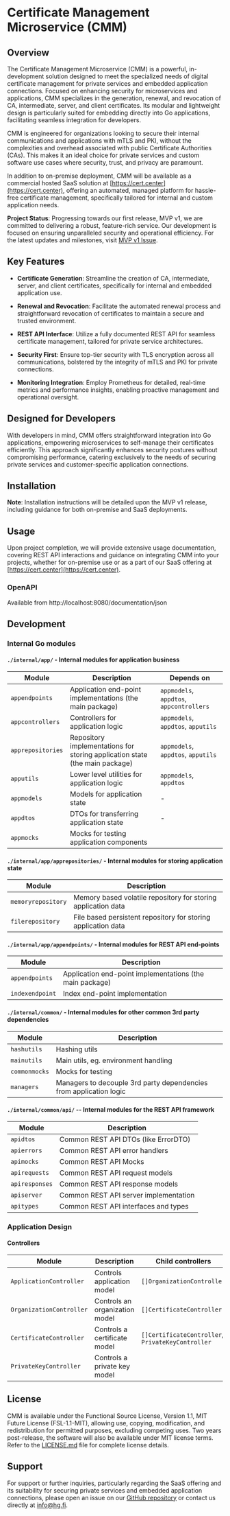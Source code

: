 # Certificate Management Microservice (CMM)

## Overview

The Certificate Management Microservice (CMM) is a powerful, in-development 
solution designed to meet the specialized needs of digital certificate 
management for private services and embedded application connections. Focused 
on enhancing security for microservices and applications, CMM specializes in 
the generation, renewal, and revocation of CA, intermediate, server, and client 
certificates. Its modular and lightweight design is particularly suited for 
embedding directly into Go applications, facilitating seamless integration for 
developers.

CMM is engineered for organizations looking to secure their internal 
communications and applications with mTLS and PKI, without the 
complexities and overhead associated with public Certificate Authorities (CAs). 
This makes it an ideal choice for private services and custom software use 
cases where security, trust, and privacy are paramount.

In addition to on-premise deployment, CMM will be available as a commercial 
hosted SaaS solution at [https://cert.center](https://cert.center), offering an 
automated, managed platform for hassle-free certificate management, 
specifically tailored for internal and custom application needs.

**Project Status**: Progressing towards our first release, MVP v1, we are 
committed to delivering a robust, feature-rich service. Our development is 
focused on ensuring unparalleled security and operational efficiency. For the 
latest updates and milestones, visit 
[MVP v1 Issue](https://github.com/hyperifyio/gocertcenter/issues/1).

## Key Features

- **Certificate Generation**: Streamline the creation of CA, intermediate, 
  server, and client certificates, specifically for internal and embedded 
  application use.

- **Renewal and Revocation**: Facilitate the automated renewal process and 
  straightforward revocation of certificates to maintain a secure and trusted 
  environment.

- **REST API Interface**: Utilize a fully documented REST API for seamless 
  certificate management, tailored for private service architectures.

- **Security First**: Ensure top-tier security with TLS encryption across all 
  communications, bolstered by the integrity of mTLS and PKI for private 
  connections.

- **Monitoring Integration**: Employ Prometheus for detailed, real-time metrics 
  and performance insights, enabling proactive management and operational 
  oversight.

## Designed for Developers

With developers in mind, CMM offers straightforward integration into Go 
applications, empowering microservices to self-manage their certificates 
efficiently. This approach significantly enhances security postures without 
compromising performance, catering exclusively to the needs of securing private 
services and customer-specific application connections.

## Installation

**Note**: Installation instructions will be detailed upon the MVP v1 release, 
including guidance for both on-premise and SaaS deployments.

## Usage

Upon project completion, we will provide extensive usage documentation, 
covering REST API interactions and guidance on integrating CMM into your 
projects, whether for on-premise use or as a part of our SaaS offering at 
[https://cert.center](https://cert.center).

### OpenAPI

Available from http://localhost:8080/documentation/json

## Development

### Internal Go modules

#### `./internal/app/` - Internal modules for application business

| Module            | Description                                                                 | Depends on                               |
|-------------------|-----------------------------------------------------------------------------|------------------------------------------|
| `appendpoints`    | Application end-point implementations (the main package)                    | `appmodels`, `appdtos`, `appcontrollers` |
| `appcontrollers`  | Controllers for application logic                                           | `appmodels`, `appdtos`, `apputils`       |
| `apprepositories` | Repository implementations for storing application state (the main package) | `appmodels`, `appdtos`, `apputils`       |
| `apputils`        | Lower level utilities for application logic                                 | `appmodels`, `appdtos`                   |
| `appmodels`       | Models for application state                                                | -                                        |
| `appdtos`         | DTOs for transferring application state                                     | -                                        |
| `appmocks`        | Mocks for testing application components                                    |                                          |

#### `./internal/app/apprepositories/` - Internal modules for storing application state

| Module               | Description                                                                 |
|----------------------|-----------------------------------------------------------------------------|
| `memoryrepository`   | Memory based volatile repository for storing application data               |
| `filerepository`     | File based persistent repository for storing application data               |

#### `./internal/app/appendpoints/` - Internal modules for REST API end-points

| Module            | Description                                              |
|-------------------|----------------------------------------------------------|
| `appendpoints`    | Application end-point implementations (the main package) |
| `indexendpoint`   | Index end-point implementation                           |

#### `./internal/common/` - Internal modules for other common 3rd party dependencies

| Module         | Description                                                        |
|----------------|--------------------------------------------------------------------|
| `hashutils`    | Hashing utils                                                      |
| `mainutils`    | Main utils, eg. environment handling                               |
| `commonmocks`  | Mocks for testing                                                  |
| `managers`     | Managers to decouple 3rd party dependencies from application logic |

#### `./internal/common/api/` -- Internal modules for the REST API framework

| Module         | Description                           |
|----------------|---------------------------------------|
| `apidtos`      | Common REST API DTOs (like ErrorDTO)  |
| `apierrors`    | Common REST API error handlers        |
| `apimocks`     | Common REST API Mocks                 |
| `apirequests`  | Common REST API request models        |
| `apiresponses` | Common REST API response models       |
| `apiserver`    | Common REST API server implementation |
| `apitypes`     | Common REST API interfaces and types  |

### Application Design

#### Controllers

| Module                             | Description                    | Child controllers                                 | Parent relations                                    |
|------------------------------------|--------------------------------|---------------------------------------------------|-----------------------------------------------------|
| `ApplicationController`            | Controls application model     | `[]OrganizationController`                        |                                                     |
| `OrganizationController`           | Controls an organization model | `[]CertificateController`                         | `ApplicationController`                             |
| `CertificateController`            | Controls a certificate model   | `[]CertificateController`, `PrivateKeyController` | `OrganizationController` or `CertificateController` |
| `PrivateKeyController`             | Controls a private key model   |                                                   | `CertificateController`                             |

## License

CMM is available under the Functional Source License, Version 1.1, MIT Future 
License (FSL-1.1-MIT), allowing use, copying, modification, and redistribution 
for permitted purposes, excluding competing uses. Two years post-release, the 
software will also be available under MIT license terms. Refer to the 
[LICENSE.md](LICENSE) file for complete license details.

## Support

For support or further inquiries, particularly regarding the SaaS offering and 
its suitability for securing private services and embedded application 
connections, please open an issue on our 
[GitHub repository](https://github.com/hyperifyio/gocertcenter/issues) or contact us 
directly at info@hg.fi.
